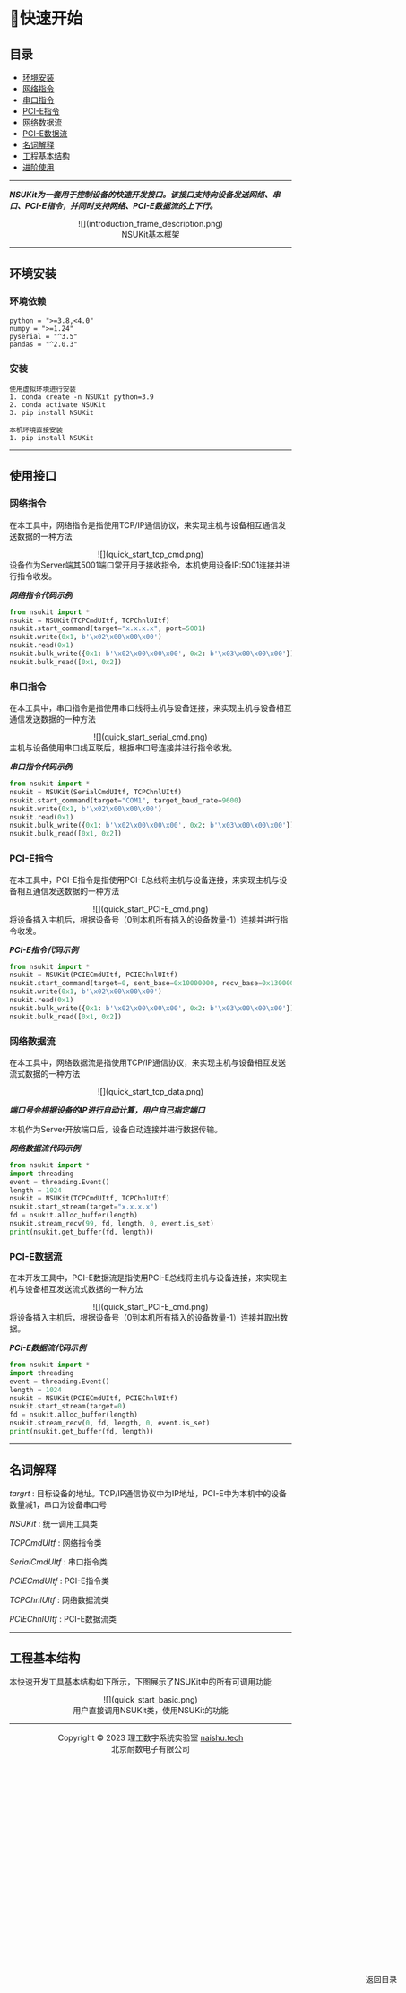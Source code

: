 # 🚀快速开始

<div style="position: fixed; top: 90%; left: 90%">
<a href="#目录" style="text-decoration: none">返回目录</a>
</div>


<span id="目录"></span>

## 目录
* <a href="#环境安装">环境安装</a>
* <a href="#网络指令">网络指令</a>
* <a href="#串口指令">串口指令</a>
* <a href="#PCI-E指令">PCI-E指令</a>
* <a href="#网络数据流">网络数据流</a>
* <a href="#PCI-E数据流">PCI-E数据流</a>
* <a href="#名词解释">名词解释</a>
* <a href="#工程基本结构">工程基本结构</a>
* [进阶使用](3_Professional.md)

---

_**NSUKit为一套用于控制设备的快速开发接口。该接口支持向设备发送网络、串口、PCI-E指令，并同时支持网络、PCI-E数据流的上下行。**_
<center>![](introduction_frame_description.png)</center>
<center>NSUKit基本框架</center>

---

<span id="环境安装"></span>

## 环境安装

### 环境依赖
```text
python = ">=3.8,<4.0"
numpy = ">=1.24"
pyserial = "^3.5"
pandas = "^2.0.3"
```

### 安装
```shell
使用虚拟环境进行安装
1. conda create -n NSUKit python=3.9
2. conda activate NSUKit
3. pip install NSUKit

本机环境直接安装
1. pip install NSUKit
```

---
## 使用接口

<span id="网络指令"></span>

### 网络指令
在本工具中，网络指令是指使用TCP/IP通信协议，来实现主机与设备相互通信发送数据的一种方法

<center>![](quick_start_tcp_cmd.png)</center>
设备作为Server端其5001端口常开用于接收指令，本机使用设备IP:5001连接并进行指令收发。

_**网络指令代码示例**_
```python
from nsukit import *
nsukit = NSUKit(TCPCmdUItf, TCPChnlUItf)
nsukit.start_command(target="x.x.x.x", port=5001)
nsukit.write(0x1, b'\x02\x00\x00\x00')
nsukit.read(0x1)
nsukit.bulk_write({0x1: b'\x02\x00\x00\x00', 0x2: b'\x03\x00\x00\x00'})
nsukit.bulk_read([0x1, 0x2])
```

<span id="串口指令"></span>

### 串口指令
在本工具中，串口指令是指使用串口线将主机与设备连接，来实现主机与设备相互通信发送数据的一种方法

<center>![](quick_start_serial_cmd.png)</center>
主机与设备使用串口线互联后，根据串口号连接并进行指令收发。

_**串口指令代码示例**_
```python
from nsukit import *
nsukit = NSUKit(SerialCmdUItf, TCPChnlUItf)
nsukit.start_command(target="COM1", target_baud_rate=9600)
nsukit.write(0x1, b'\x02\x00\x00\x00')
nsukit.read(0x1)
nsukit.bulk_write({0x1: b'\x02\x00\x00\x00', 0x2: b'\x03\x00\x00\x00'})
nsukit.bulk_read([0x1, 0x2])
```

<span id="PCI-E指令"></span>

### PCI-E指令
在本工具中，PCI-E指令是指使用PCI-E总线将主机与设备连接，来实现主机与设备相互通信发送数据的一种方法

<center>![](quick_start_PCI-E_cmd.png)</center>
将设备插入主机后，根据设备号（0到本机所有插入的设备数量-1）连接并进行指令收发。

_**PCI-E指令代码示例**_
```python
from nsukit import *
nsukit = NSUKit(PCIECmdUItf, PCIEChnlUItf)
nsukit.start_command(target=0, sent_base=0x10000000, recv_base=0x13000000, irq_base=0x00003000 + 44, sent_down_base=0x00003030)
nsukit.write(0x1, b'\x02\x00\x00\x00')
nsukit.read(0x1)
nsukit.bulk_write({0x1: b'\x02\x00\x00\x00', 0x2: b'\x03\x00\x00\x00'})
nsukit.bulk_read([0x1, 0x2])
```

<span id="网络数据流"></span>

### 网络数据流
在本工具中，网络数据流是指使用TCP/IP通信协议，来实现主机与设备相互发送流式数据的一种方法

<center>![](quick_start_tcp_data.png)</center>

_**端口号会根据设备的IP进行自动计算，用户自己指定端口**_

本机作为Server开放端口后，设备自动连接并进行数据传输。

_**网络数据流代码示例**_
```python
from nsukit import *
import threading
event = threading.Event()
length = 1024
nsukit = NSUKit(TCPCmdUItf, TCPChnlUItf)
nsukit.start_stream(target="x.x.x.x")
fd = nsukit.alloc_buffer(length)
nsukit.stream_recv(99, fd, length, 0, event.is_set)
print(nsukit.get_buffer(fd, length))
```

<span id="PCI-E数据流"></span>

### PCI-E数据流
在本开发工具中，PCI-E数据流是指使用PCI-E总线将主机与设备连接，来实现主机与设备相互发送流式数据的一种方法

<center>![](quick_start_PCI-E_cmd.png)</center>
将设备插入主机后，根据设备号（0到本机所有插入的设备数量-1）连接并取出数据。

_**PCI-E数据流代码示例**_
```python
from nsukit import *
import threading
event = threading.Event()
length = 1024
nsukit = NSUKit(PCIECmdUItf, PCIEChnlUItf)
nsukit.start_stream(target=0)
fd = nsukit.alloc_buffer(length)
nsukit.stream_recv(0, fd, length, 0, event.is_set)
print(nsukit.get_buffer(fd, length))
```

---

<span id="名词解释"></span>

##  名词解释

_targrt_ : 目标设备的地址。TCP/IP通信协议中为IP地址，PCI-E中为本机中的设备数量减1，串口为设备串口号

_NSUKit_ : 统一调用工具类

_TCPCmdUItf_ : 网络指令类

_SerialCmdUItf_ : 串口指令类

_PCIECmdUItf_ : PCI-E指令类

_TCPChnlUItf_ : 网络数据流类

_PCIEChnlUItf_ : PCI-E数据流类

---

<span id="工程基本结构"></span>

## 工程基本结构
本快速开发工具基本结构如下所示，下图展示了NSUKit中的所有可调用功能

<center>![](quick_start_basic.png)</center>
<center>用户直接调用NSUKit类，使用NSUKit的功能</center>

---

<center>Copyright © 2023 理工数字系统实验室 <a href="http://naishu.tech/" target="_blank">naishu.tech</a></center>
<center>北京耐数电子有限公司</center>
    